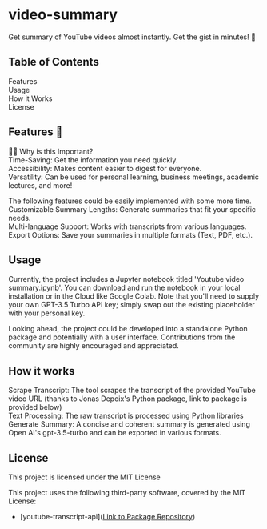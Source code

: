 # video-summary
Get summary of YouTube videos almost instantly.
Get the gist in minutes! 🚀


## Table of Contents
Features    
Usage  
How it Works  
License  

## Features 🌟
👨‍💻 Why is this Important?  
Time-Saving: Get the information you need quickly.  
Accessibility: Makes content easier to digest for everyone.  
Versatility: Can be used for personal learning, business meetings, academic lectures, and more!    

The following features could be easily implemented with some more time.  
Customizable Summary Lengths: Generate summaries that fit your specific needs.  
Multi-language Support: Works with transcripts from various languages.  
Export Options: Save your summaries in multiple formats (Text, PDF, etc.).  

## Usage
Currently, the project includes a Jupyter notebook titled 'Youtube video summary.ipynb'. You can download and run the notebook in your local installation or in the Cloud like Google Colab. Note that you'll need to supply your own GPT-3.5 Turbo API key; simply swap out the existing placeholder with your personal key.  

Looking ahead, the project could be developed into a standalone Python package and potentially with a user interface. Contributions from the community are highly encouraged and appreciated.

## How it works
Scrape Transcript: The tool scrapes the transcript of the provided YouTube video URL (thanks to Jonas Depoix's Python package, link to package is provided below)   
Text Processing: The raw transcript is processed using Python libraries  
Generate Summary: A concise and coherent summary is generated using Open AI's gpt-3.5-turbo and can be exported in various formats.  

## License
This project is licensed under the MIT License

This project uses the following third-party software, covered by the MIT License:

- [youtube-transcript-api]([Link to Package Repository](https://pypi.org/project/youtube-transcript-api/))
